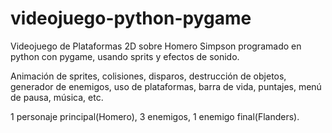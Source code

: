# videojuego-python-pygame

Videojuego de Plataformas 2D sobre Homero Simpson programado en python con pygame, usando sprits y efectos de sonido.

Animación de sprites, colisiones, disparos, destrucción de objetos, generador de enemigos, uso de plataformas, barra de vida, puntajes, menú de pausa, música, etc.

1 personaje principal(Homero), 3 enemigos, 1 enemigo final(Flanders).
